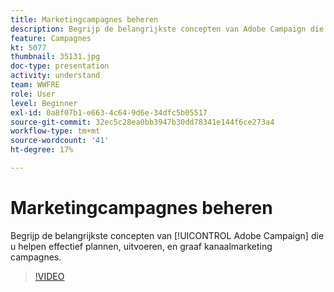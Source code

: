 ```yaml
---
title: Marketingcampagnes beheren
description: Begrijp de belangrijkste concepten van Adobe Campaign die u helpen effectief plannen, uitvoeren, en meten kanaalmarketing campagnes.
feature: Campagnes
kt: 5077
thumbnail: 35131.jpg
doc-type: presentation
activity: understand
team: WWFRE
role: User
level: Beginner
exl-id: 0a8f07b1-e663-4c64-9d6e-34dfc5b05517
source-git-commit: 32ec5c28ea0bb3947b30dd78341e144f6ce273a4
workflow-type: tm+mt
source-wordcount: '41'
ht-degree: 17%

---
```


# Marketingcampagnes beheren

Begrijp de belangrijkste concepten van [!UICONTROL Adobe Campaign] die u helpen effectief plannen, uitvoeren, en graaf kanaalmarketing campagnes.

>[!VIDEO](https://video.tv.adobe.com/v/35131?quality=12)
